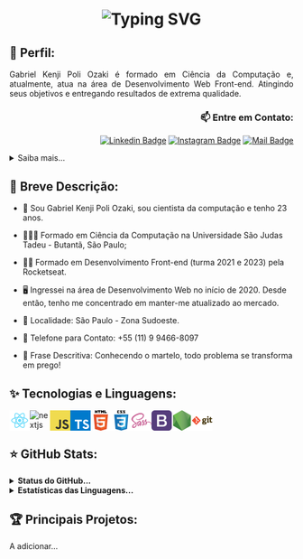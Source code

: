 <h1 align="center">
<img src="https://readme-typing-svg.demolab.com?font=Fira+Code&weight=500&duration=3000&pause=1000&color=24F7A4&center=true&vCenter=true&random=false&width=435&lines=Ol%C3%A1%2C+sou+Gabriel+Kenji+Poli+Ozaki+%F0%9F%91%8B%F0%9F%8F%BD" alt="Typing SVG" />
</h1>

## :rocket: <strong> Perfil: </strong>

<p align="justify">Gabriel Kenji Poli Ozaki é formado em Ciência da Computação e, atualmente, atua na área de Desenvolvimento Web Front-end. Atingindo seus objetivos e entregando resultados de extrema qualidade. </p>

<div align="right">

### 📫 <strong> Entre em Contato: </strong>

[![Linkedin Badge](https://img.shields.io/badge/-Gabriel_Kenji_Poli_Ozaki-0e76a8?style=flat&labelColor=0e76a8&logo=linkedin&logoColor=white)](https://www.linkedin.com/in/wdkenji/)  [![Instagram Badge](https://img.shields.io/badge/-@kenji.dev-C63381?style=flat&labelColor=C63381&logo=instagram&logoColor=white)](https://www.instagram.com/kenji.dev/)  [![Mail Badge](https://img.shields.io/badge/-g.kenjiJSS-c0392b?style=flat&labelColor=c0392b&logo=gmail&logoColor=white)](mailto:g.kenjiJSS@gmail.com)

</div>

<details>
<summary>
    Saiba mais...
</summary>

<br>

<p align="jusfity"> Gabriel Kenji Poli Ozaki, recém-formado em Ciência da Computação pela Universidade São Judas Tadeu, é uma pessoa bastante determinada com as suas metas e ambiciosa a seus objetivos. Um termo que não está no seu vocabulário é "desistir". Seu carisma e perseverança não se limitam a si, mas também a todos que estão ao seu redor. </p>

<p align="justify"> Iniciou-se o desenvolvimento web no início de 2020. Atualmente, aplica-se o desenvolvimento de Front-end em aplicações que requeiram o uso de frameworks JavaScript (especialmente React.js e Next.js), criando interfaces responsivas e simulando APIs funcionais. </p>

<p align="justify"> Além disso, as Soft Skills que se destacam em Gabriel é sua criatividade, pensamento crítico, comunicação e organização, tendo facilidade em trabalhos em equipe e individual. Sempre concentrado em atingir o objetivo desejado, está disposto a aprender coisas novas e contribuir para o progresso do grupo. </p>
    
</details>

## 📖 Breve Descrição:

- :boy: Sou Gabriel Kenji Poli Ozaki, sou cientista da computação e tenho 23 anos.

- 👨🏼‍🎓 Formado em Ciência da Computação na Universidade São Judas Tadeu - Butantã, São Paulo;

- 👨‍💻 Formado em Desenvolvimento Front-end (turma 2021 e 2023) pela Rocketseat.

- 🖥️ Ingressei na área de Desenvolvimento Web no início de 2020. Desde então, tenho me concentrado em manter-me atualizado ao mercado.

- 📍 Localidade: São Paulo - Zona Sudoeste.

- 📲 Telefone para Contato: +55 (11) 9 9466-8097

- 💬 Frase Descritiva: Conhecendo o martelo, todo problema se transforma em prego!

## :sparkles: <strong> Tecnologias e Linguagens: </strong>

<div>

<img align="left" alt="React" width="36px" src="https://raw.githubusercontent.com/github/explore/80688e429a7d4ef2fca1e82350fe8e3517d3494d/topics/react/react.png"/>

<img align="left" alt="nextjs" width="36px" src="https://cdn.worldvectorlogo.com/logos/nextjs-2.svg"/>    

<img align="left" alt="JavaScript" width="36px" src="https://raw.githubusercontent.com/github/explore/78df643247d429f6cc873026c0622819ad797942/topics/javascript/javascript.png"/>

<img align="left" alt="TypeScript" width="36px" src="https://raw.githubusercontent.com/github/explore/78df643247d429f6cc873026c0622819ad797942/topics/typescript/typescript.png"/>
    
<img align="left" alt="HTML5" width="36px" src="https://raw.githubusercontent.com/github/explore/80688e429a7d4ef2fca1e82350fe8e3517d3494d/topics/html/html.png"/>

<img align="left" alt="CSS3" width="36px" src="https://raw.githubusercontent.com/github/explore/80688e429a7d4ef2fca1e82350fe8e3517d3494d/topics/css/css.png"/>    

<img align="left" alt="sass" width="36px" src="https://raw.githubusercontent.com/devicons/devicon/master/icons/sass/sass-original.svg"/>

<img align="left" alt="Bootstrap" width="36px" src="https://raw.githubusercontent.com/github/explore/78df643247d429f6cc873026c0622819ad797942/topics/bootstrap/bootstrap.png"/>

<img align="left" alt="Node.js" width="36px" src="https://raw.githubusercontent.com/github/explore/80688e429a7d4ef2fca1e82350fe8e3517d3494d/topics/nodejs/nodejs.png"/>
    
<img align="left" alt="Git" width="36px" src="https://raw.githubusercontent.com/github/explore/80688e429a7d4ef2fca1e82350fe8e3517d3494d/topics/git/git.png" />

</div>

<br><br>

## :star: GitHub Stats:

<details>

<summary>
    <strong>Status do GitHub...</strong>
</summary>

![Estatísticas do GitHub de Gabriel Kenji](https://github-readme-stats.vercel.app/api?username=wd-gabrielkenji&show_icons=true&theme=tokyonight&count_private=true)

</details>

<details>

<summary>
    <strong>Estatísticas das Linguagens...</strong>
</summary>
    
![Top Langs](https://github-readme-stats.vercel.app/api/top-langs/?username=wd-gabrielkenji&layout=compact)

</details>

## :trophy: Principais Projetos:

<p> A adicionar... </p>
